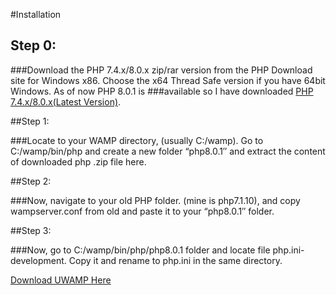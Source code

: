 #Installation
 
## Step 0:

###Download the PHP 7.4.x/8.0.x zip/rar version from the PHP Download site for Windows x86. Choose the x64 Thread Safe version if you have 64bit Windows. As of now PHP 8.0.1 is ###available so I have downloaded [PHP 7.4.x/8.0.x(Latest Version)](https://github.com/SIFORTECH-DEV/uwamp/blob/main/php8.0.9.zip).

##Step 1:

###Locate to your WAMP directory, (usually C:/wamp). Go to C:/wamp/bin/php and create a new folder “php8.0.1″ and extract the content of downloaded php .zip file here.

##Step 2:

###Now, navigate to your old PHP folder. (mine is php7.1.10), and copy wampserver.conf from old and paste it to your “php8.0.1″ folder.

##Step 3:

###Now, go to C:/wamp/bin/php/php8.0.1 folder and locate file php.ini-development. Copy it and rename to php.ini in the same directory.

[Download UWAMP Here](https://www.uwamp.com/en/?page=download)
